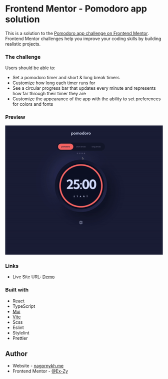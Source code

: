 # Frontend Mentor - Pomodoro app solution

This is a solution to the [Pomodoro app challenge on Frontend Mentor](https://www.frontendmentor.io/challenges/pomodoro-app-KBFnycJ6G). Frontend Mentor challenges help you improve your coding skills by building realistic projects.

### The challenge

Users should be able to:

- Set a pomodoro timer and short & long break timers
- Customize how long each timer runs for
- See a circular progress bar that updates every minute and represents how far through their timer they are
- Customize the appearance of the app with the ability to set preferences for colors and fonts

### Preview

![](./preview.gif)

### Links
- Live Site URL: [Demo](https://pomodoro-six-psi.vercel.app/)

### Built with

- React
- TypeScript
- [Mui](https://mui.com/) 
- [Vite](https://vitejs.dev/)
- Scss
- Eslint
- Stylelint
- Prettier

## Author

- Website - [nagornykh.me](https://nagornykh.me/)
- Frontend Mentor - [@Ex-Zy](https://www.frontendmentor.io/profile/Ex-Zy)
